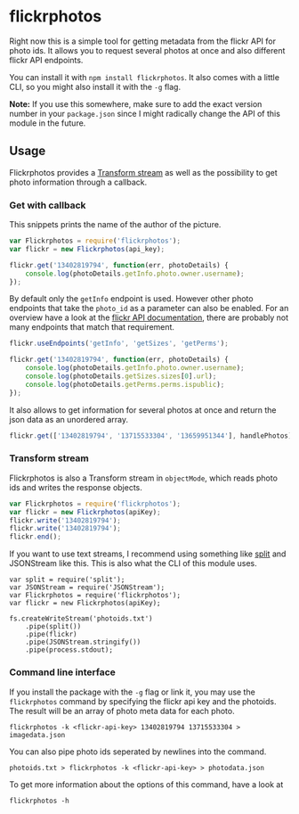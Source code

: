 # flickrphotos

Right now this is a simple tool for getting metadata from the flickr API for
photo ids. It allows you to request several photos at once and also different
flickr API endpoints.

You can install it with `npm install flickrphotos`. It also comes with a little
CLI, so you might also install it with the `-g` flag.

**Note:** If you use this somewhere, make sure to add the exact version number in your
`package.json` since I might radically change the API of this module in the future.

## Usage

Flickrphotos provides a [Transform stream](http://nodejs.org/api/stream.html#stream_class_stream_transform)
as well as the possibility to get photo information through a callback.

### Get with callback
This snippets prints the name of the author of the picture.
```javascript
var Flickrphotos = require('flickrphotos');
var flickr = new Flickrphotos(api_key);

flickr.get('13402819794', function(err, photoDetails) {
	console.log(photoDetails.getInfo.photo.owner.username);
});
```

By default only the `getInfo` endpoint is used. However other photo endpoints
that take the `photo_id` as a parameter can also be enabled. For an overview
have a look at the [flickr API documentation](https://www.flickr.com/services/api/#api-photos),
there are probably not many endpoints that match that requirement.
```javascript
flickr.useEndpoints('getInfo', 'getSizes', 'getPerms');

flickr.get('13402819794', function(err, photoDetails) {
	console.log(photoDetails.getInfo.photo.owner.username);
	console.log(photoDetails.getSizes.sizes[0].url);
	console.log(photoDetails.getPerms.perms.ispublic);
});
```

It also allows to get information for several photos at once and return the json
data as an unordered array.

```javascript
flickr.get(['13402819794', '13715533304', '13659951344'], handlePhotos);
```

### Transform stream

Flickrphotos is also a Transform stream in `objectMode`, which reads photo ids and
writes the response objects.
```javascript
var Flickrphotos = require('flickrphotos');
var flickr = new Flickrphotos(apiKey);
flickr.write('13402819794');
flickr.write('13402819794');
flickr.end();
```

If you want to use text streams, I recommend using something like
[split](https://www.npmjs.org/package/split) and JSONStream like this. This is also what the CLI of this module uses.

```
var split = require('split');
var JSONStream = require('JSONStream');
var Flickrphotos = require('flickrphotos');
var flickr = new Flickrphotos(apiKey);

fs.createWriteStream('photoids.txt')
	.pipe(split())
	.pipe(flickr)
	.pipe(JSONStream.stringify())
	.pipe(process.stdout);
```

### Command line interface

If you install the package with the `-g` flag or link it, you may use the
`flickrphotos` command by specifying the flickr api key and the photoids.
The result will be an array of photo meta data for each photo.

```
flickrphotos -k <flickr-api-key> 13402819794 13715533304 > imagedata.json
```
You can also pipe photo ids seperated by newlines into the command.

```
photoids.txt > flickrphotos -k <flickr-api-key> > photodata.json
```


To get more information about the options of this command, have a look at
```
flickrphotos -h
```
